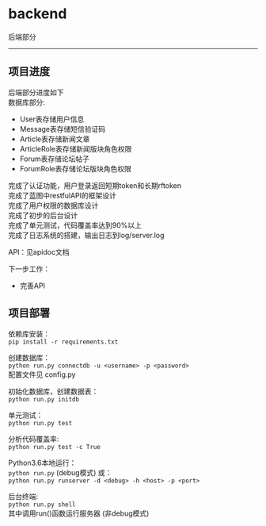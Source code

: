# backend
后端部分

---
## 项目进度
后端部分进度如下  
数据库部分:
- User表存储用户信息
- Message表存储短信验证码
- Article表存储新闻文章
- ArticleRole表存储新闻版块角色权限
- Forum表存储论坛帖子
- ForumRole表存储论坛版块角色权限

完成了认证功能，用户登录返回短期token和长期rftoken  
完成了蓝图中restfulAPI的框架设计  
完成了用户权限的数据库设计  
完成了初步的后台设计  
完成了单元测试，代码覆盖率达到90%以上  
完成了日志系统的搭建，输出日志到log/server.log  

API：见apidoc文档

下一步工作：  
- 完善API

## 项目部署

依赖库安装：  
`pip install -r requirements.txt`  

创建数据库：  
`python run.py connectdb -u <username> -p <password>`  
配置文件见 config.py  

初始化数据库，创建数据表：  
`python run.py initdb`  

单元测试：  
`python run.py test`  

分析代码覆盖率:  
`python run.py test -c True`  

Python3.6本地运行：  
`python run.py` (debug模式) 或：  
`python run.py runserver -d <debug> -h <host> -p <port>`  

后台终端:  
`python run.py shell`  
其中调用run()函数运行服务器 (非debug模式)
